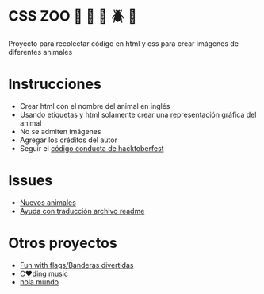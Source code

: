 # CSS ZOO :pig: :frog: :bee: :beetle: :lion:

Proyecto para recolectar código en html y css para crear imágenes de diferentes animales

# Instrucciones

+ Crear html con el nombre del animal en inglés
+ Usando etiquetas y html solamente crear una representación gráfica del animal
+ No se admiten imágenes
+ Agregar los créditos del autor
+ Seguir el [código conducta de hacktoberfest](https://docs.google.com/document/d/1gFKOhyUqMZzrZcbq8A_TpO5x9J9HK6agv70awCH8pyI/edit)

# Issues

+ [Nuevos animales](https://github.com/xaca/css_zoo/issues/2)
+ [Ayuda con traducción archivo readme](https://github.com/xaca/css_zoo/issues/1) 

# Otros proyectos

+ [Fun with flags/Banderas divertidas](https://github.com/xaca/juego_banderas)
+ [C:heart:ding music](https://github.com/xaca/coding-music)
+ [hola mundo](https://github.com/xaca/holamundo.co) 
